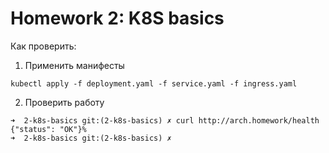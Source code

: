 # Homework 2: K8S basics

Как проверить:

1. Применить манифесты
```
kubectl apply -f deployment.yaml -f service.yaml -f ingress.yaml
```
2. Проверить работу
```
➜  2-k8s-basics git:(2-k8s-basics) ✗ curl http://arch.homework/health
{"status": "OK"}%
➜  2-k8s-basics git:(2-k8s-basics) ✗
```
